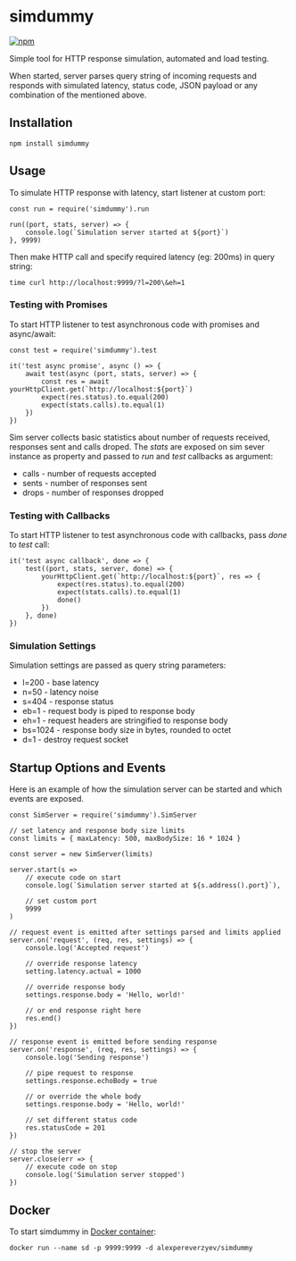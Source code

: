 
# simdummy

[![npm](https://img.shields.io/npm/v/simdummy.svg?style=flat-square)](https://www.npmjs.org/package/simdummy)

Simple tool for HTTP response simulation, automated and load testing.

When started, server parses query string of incoming requests and responds with simulated latency, status code, JSON payload or any combination of the mentioned above.


## Installation

```
npm install simdummy
```


## Usage

To simulate HTTP response with latency, start listener at custom port:

```
const run = require('simdummy').run

run((port, stats, server) => {
    console.log(`Simulation server started at ${port}`)
}, 9999)
```

Then make HTTP call and specify required latency (eg: 200ms) in query string:

```
time curl http://localhost:9999/?l=200\&eh=1
```

### Testing with Promises

To start HTTP listener to test asynchronous code with promises and async/await:

```
const test = require('simdummy').test

it('test async promise', async () => {
    await test(async (port, stats, server) => {
        const res = await yourHttpClient.get(`http://localhost:${port}`)
        expect(res.status).to.equal(200)
        expect(stats.calls).to.equal(1)
    })
})
```

Sim server collects basic statistics about number of requests received, responses sent and calls droped. The _stats_ are exposed on sim sever instance as property and passed to _run_ and _test_ callbacks as argument:

- calls - number of requests accepted
- sents - number of responses sent
- drops - number of responses dropped

### Testing with Callbacks

To start HTTP listener to test asynchronous code with callbacks, pass _done_ to _test_ call:

```
it('test async callback', done => {
    test((port, stats, server, done) => {
        yourHttpClient.get(`http://localhost:${port}`, res => {
            expect(res.status).to.equal(200)
            expect(stats.calls).to.equal(1)
            done()
        })
    }, done)
})
```

### Simulation Settings

Simulation settings are passed as query string parameters:

- l=200 - base latency
- n=50 - latency noise
- s=404 - response status
- eb=1 - request body is piped to response body
- eh=1 - request headers are stringified to response body
- bs=1024 - response body size in bytes, rounded to octet
- d=1 - destroy request socket


## Startup Options and Events

Here is an example of how the simulation server can be started and which events are exposed.

```
const SimServer = require('simdummy').SimServer

// set latency and response body size limits
const limits = { maxLatency: 500, maxBodySize: 16 * 1024 }

const server = new SimServer(limits)

server.start(s =>
    // execute code on start
    console.log(`Simulation server started at ${s.address().port}`),

    // set custom port
    9999
)

// request event is emitted after settings parsed and limits applied
server.on('request', (req, res, settings) => {
    console.log('Accepted request')

    // override response latency
    setting.latency.actual = 1000

    // override response body
    settings.response.body = 'Hello, world!'

    // or end response right here
    res.end()
})

// response event is emitted before sending response
server.on('response', (req, res, settings) => {
    console.log('Sending response')

    // pipe request to response
    settings.response.echoBody = true

    // or override the whole body
    settings.response.body = 'Hello, world!'

    // set different status code
    res.statusCode = 201
})

// stop the server
server.close(err => {
    // execute code on stop
    console.log('Simulation server stopped')
})
```

## Docker

To start simdummy in [Docker container](https://hub.docker.com/r/alexpereverzyev/simdummy):

```
docker run --name sd -p 9999:9999 -d alexpereverzyev/simdummy
```
